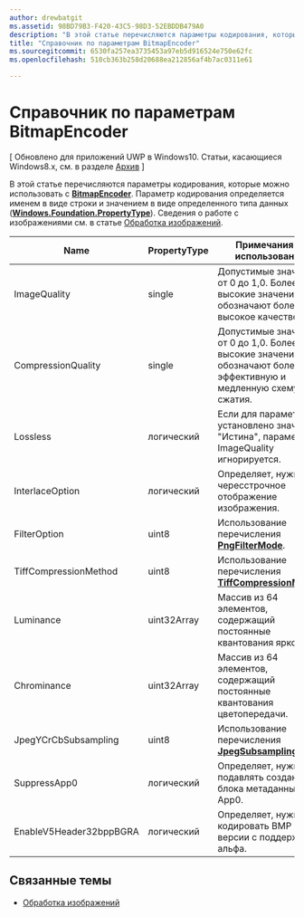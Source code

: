 ```yaml
---
author: drewbatgit
ms.assetid: 98BD79B3-F420-43C5-98D3-52EBDDB479A0
description: "В этой статье перечисляются параметры кодирования, которые можно использовать с BitmapEncoder."
title: "Справочник по параметрам BitmapEncoder"
ms.sourcegitcommit: 6530fa257ea3735453a97eb5d916524e750e62fc
ms.openlocfilehash: 510cb363b258d20688ea212856af4b7ac0311e61

---
```


# Справочник по параметрам BitmapEncoder

\[ Обновлено для приложений UWP в Windows10. Статьи, касающиеся Windows8.x, см. в разделе [Архив](http://go.microsoft.com/fwlink/p/?linkid=619132) \]

В этой статье перечисляются параметры кодирования, которые можно использовать с [**BitmapEncoder**](https://msdn.microsoft.com/library/windows/apps/br226206). Параметр кодирования определяется именем в виде строки и значением в виде определенного типа данных ([**Windows.Foundation.PropertyType**](https://msdn.microsoft.com/library/windows/apps/br225871)). Сведения о работе с изображениями см. в статье [Обработка изображений](imaging.md).

| Name                    | PropertyType | Примечания по использованию                                                                                        | Допустимые форматы |
|-------------------------|--------------|----------------------------------------------------------------------------------------------------|---------------|
| ImageQuality            | single       | Допустимые значения от 0 до 1,0. Более высокие значения обозначают более высокое качество.                                 | JPEG, JPEG-XR |
| CompressionQuality      | single       | Допустимые значения от 0 до 1,0. Более высокие значения обозначают более эффективную и медленную схему сжатия. | TIFF          |
| Lossless                | логический      | Если для параметра установлено значение "Истина", параметр ImageQuality игнорируется.                                        | JPEG-XR       |
| InterlaceOption         | логический      | Определяет, нужно ли чересстрочное отображение изображения.                                                                    | PNG           |
| FilterOption            | uint8        | Использование перечисления [**PngFilterMode**](https://msdn.microsoft.com/library/windows/apps/br226389).                                | PNG           |
| TiffCompressionMethod   | uint8        | Использование перечисления [**TiffCompressionMode**](https://msdn.microsoft.com/library/windows/apps/br226399).                    | TIFF          |
| Luminance               | uint32Array  | Массив из 64 элементов, содержащий постоянные квантования яркости.                               | JPEG          |
| Chrominance             | uint32Array  | Массив из 64 элементов, содержащий постоянные квантования цветопередачи.                             | JPEG          |
| JpegYCrCbSubsampling    | uint8        | Использование перечисления [**JpegSubsamplingMode**](https://msdn.microsoft.com/library/windows/apps/br226386).                    | JPEG          |
| SuppressApp0            | логический      | Определяет, нужно ли подавлять создание блока метаданных App0.                                        | JPEG          |
| EnableV5Header32bppBGRA | логический      | Определяет, нужно ли кодировать BMP 5-й версии с поддержкой альфа.                                         | BMP           |

 

## Связанные темы

* [Обработка изображений](imaging.md)
 

 







<!--HONumber=Jun16_HO4-->


